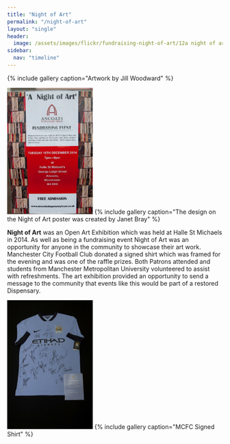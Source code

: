 ```yaml
---
title: "Night of Art"
permalink: "/night-of-art"
layout: "single"
header:
  image: /assets/images/flickr/fundraising-night-of-art/12a night of art.jpeg
sidebar:
  nav: "timeline"
---
```

{% include gallery caption="Artwork by Jill Woodward" %}

<img src="/assets/images/flickr/fundraising-night-of-art/invitation.jpg" width="200">
{% include gallery caption="The design on the Night of Art poster was created by Janet Bray" %}

**Night of Art** was an Open Art Exhibition which was held at Halle St Michaels in 2014.  As well as being a fundraising event Night of Art was an opportunity for anyone in the community to showcase their art work.  Manchester City Football Club donated a signed shirt which was framed for the evening and was one of the raffle prizes.  Both Patrons attended and students from Manchester Metropolitan University volunteered to assist with refreshments.  The art exhibition provided an opportunity to send a message to the community that events like this would be part of a restored Dispensary.

<img src="assets/images/flickr/fundraising-night-of-art/12 night of art-mcfc.jpeg" width="200">
{% include gallery caption="MCFC Signed Shirt" %}
